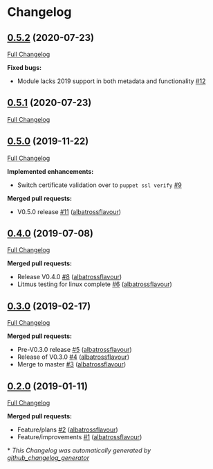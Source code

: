 # Changelog

## [0.5.2](https://github.com/albatrossflavour/puppet_health_check/tree/0.5.2) (2020-07-23)

[Full Changelog](https://github.com/albatrossflavour/puppet_health_check/compare/0.5.1...0.5.2)

**Fixed bugs:**

- Module lacks 2019 support in both metadata and functionality [\#12](https://github.com/albatrossflavour/puppet_health_check/issues/12)

## [0.5.1](https://github.com/albatrossflavour/puppet_health_check/tree/0.5.1) (2020-07-23)

[Full Changelog](https://github.com/albatrossflavour/puppet_health_check/compare/0.5.0...0.5.1)

## [0.5.0](https://github.com/albatrossflavour/puppet_health_check/tree/0.5.0) (2019-11-22)

[Full Changelog](https://github.com/albatrossflavour/puppet_health_check/compare/0.4.0...0.5.0)

**Implemented enhancements:**

- Switch certificate validation over to `puppet ssl verify` [\#9](https://github.com/albatrossflavour/puppet_health_check/issues/9)

**Merged pull requests:**

- V0.5.0 release [\#11](https://github.com/albatrossflavour/puppet_health_check/pull/11) ([albatrossflavour](https://github.com/albatrossflavour))

## [0.4.0](https://github.com/albatrossflavour/puppet_health_check/tree/0.4.0) (2019-07-08)

[Full Changelog](https://github.com/albatrossflavour/puppet_health_check/compare/0.3.0...0.4.0)

**Merged pull requests:**

- Release V0.4.0 [\#8](https://github.com/albatrossflavour/puppet_health_check/pull/8) ([albatrossflavour](https://github.com/albatrossflavour))
- Litmus testing for linux complete [\#6](https://github.com/albatrossflavour/puppet_health_check/pull/6) ([albatrossflavour](https://github.com/albatrossflavour))

## [0.3.0](https://github.com/albatrossflavour/puppet_health_check/tree/0.3.0) (2019-02-17)

[Full Changelog](https://github.com/albatrossflavour/puppet_health_check/compare/0.2.0...0.3.0)

**Merged pull requests:**

- Pre-V0.3.0 release [\#5](https://github.com/albatrossflavour/puppet_health_check/pull/5) ([albatrossflavour](https://github.com/albatrossflavour))
- Release of V0.3.0 [\#4](https://github.com/albatrossflavour/puppet_health_check/pull/4) ([albatrossflavour](https://github.com/albatrossflavour))
- Merge to master [\#3](https://github.com/albatrossflavour/puppet_health_check/pull/3) ([albatrossflavour](https://github.com/albatrossflavour))

## [0.2.0](https://github.com/albatrossflavour/puppet_health_check/tree/0.2.0) (2019-01-11)

[Full Changelog](https://github.com/albatrossflavour/puppet_health_check/compare/d3623377529e8f3ec5c3e076cebba12ffed0619c...0.2.0)

**Merged pull requests:**

- Feature/plans [\#2](https://github.com/albatrossflavour/puppet_health_check/pull/2) ([albatrossflavour](https://github.com/albatrossflavour))
- Feature/improvements [\#1](https://github.com/albatrossflavour/puppet_health_check/pull/1) ([albatrossflavour](https://github.com/albatrossflavour))



\* *This Changelog was automatically generated by [github_changelog_generator](https://github.com/github-changelog-generator/github-changelog-generator)*
